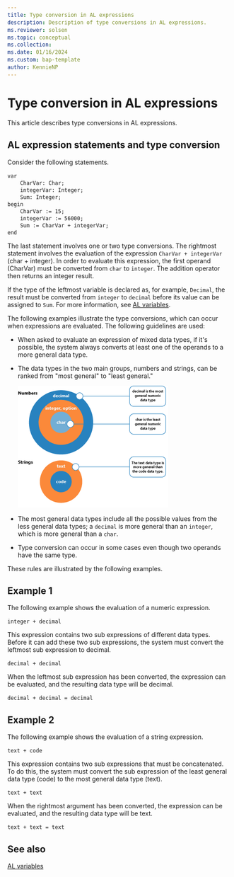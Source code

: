 ```yaml
---
title: Type conversion in AL expressions
description: Description of type conversions in AL expressions. 
ms.reviewer: solsen
ms.topic: conceptual
ms.collection: 
ms.date: 01/16/2024
ms.custom: bap-template
author: KennieNP
---
```


# Type conversion in AL expressions

This article describes type conversions in AL expressions.  

## AL expression statements and type conversion

Consider the following statements.  

```AL
var
    CharVar: Char;
    integerVar: Integer;
    Sum: Integer;
begin
    CharVar := 15; 
    integerVar := 56000; 
    Sum := CharVar + integerVar;  
end
```  

The last statement involves one or two type conversions. The rightmost statement involves the evaluation of the expression `CharVar + integerVar` \(char + integer\). In order to evaluate this expression, the first operand \(CharVar\) must be converted from `char` to `integer`. The addition operator then returns an integer result.  

If the type of the leftmost variable is declared as, for example, `Decimal`, the result must be converted from `integer` to `decimal` before its value can be assigned to `Sum`. For more information, see [AL variables](devenv-variables.md#assignment-type-conversion).  

The following examples illustrate the type conversions, which can occur when expressions are evaluated. The following guidelines are used:  

- When asked to evaluate an expression of mixed data types, if it's possible, the system always converts at least one of the operands to a more general data type.  
- The data types in the two main groups, numbers and strings, can be ranked from "most general" to "least general."  

   ![Data types, grouped from most to least general](../media/al-type-conversion.png "AL type conversion")  

- The most general data types include all the possible values from the less general data types; a `decimal` is more general than an `integer`, which is more general than a `char`.  
- Type conversion can occur in some cases even though two operands have the same type.  

These rules are illustrated by the following examples.  

## Example 1

The following example shows the evaluation of a numeric expression.  

```  
integer + decimal  
```  

This expression contains two sub expressions of different data types. Before it can add these two sub expressions, the system must convert the leftmost sub expression to decimal.  

```  
decimal + decimal  
```  

When the leftmost sub expression has been converted, the expression can be evaluated, and the resulting data type will be decimal.  

```  
decimal + decimal = decimal  
```  

## Example 2

The following example shows the evaluation of a string expression.  

```  
text + code  
```  

This expression contains two sub expressions that must be concatenated. To do this, the system must convert the sub expression of the least general data type \(code\) to the most general data type \(text\).  

```  
text + text  
```  

When the rightmost argument has been converted, the expression can be evaluated, and the resulting data type will be text.  

```  
text + text = text  
```

## See also

[AL variables](devenv-variables.md#assignment-type-conversion)  